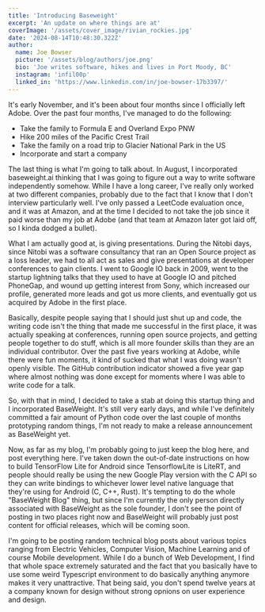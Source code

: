 ```yaml
---
title: 'Introducing Baseweight'
excerpt: 'An update on where things are at'
coverImage: '/assets/cover_image/rivian_rockies.jpg'
date: '2024-08-14T10:48:30.322Z'
author:
  name: Joe Bowser
  picture: '/assets/blog/authors/joe.png'
  bio: 'Joe writes software, hikes and lives in Port Moody, BC'
  instagram: 'infil00p'
  linked_in: 'https://www.linkedin.com/in/joe-bowser-17b3397/'
---
```


It's early November, and it's been about four months since I officially left Adobe.  Over the past four months, I've managed to do 
the following:

* Take the family to Formula E and Overland Expo PNW
* Hike 200 miles of the Pacific Crest Trail
* Take the family on a road trip to Glacier National Park in the US
* Incorporate and start a company

The last thing is what I'm going to talk about.  In August, I incorporated baseweight.ai thinking that I was going to figure out 
a way to write software independently somehow.  While I have a long career, I've really only worked at two different companies, probably
due to the fact that I know that I don't interview particularly well.  I've only passed a LeetCode evaluation once, and it was at Amazon, and 
at the time I decided to not take the job since it paid worse than my job at Adobe (and that team at Amazon later got laid off, so I kinda dodged a bullet).

What I am actually good at, is giving presentations.  During the Nitobi days, since Nitobi was a software consultancy that ran an Open Source project
as a loss leader, we had to all act as sales and give presentations at developer conferences to gain clients.  I went to Google IO back in 2009, went to
the startup lightning talks that they used to have at Google IO and pitched PhoneGap, and wound up getting interest from Sony, which increased our profile, 
generated more leads and got us more clients, and eventually got us acquired by Adobe in the first place.

Basically, despite people saying that I should just shut up and code, the writing code isn't the thing that made me successful in the first place, it was 
actually speaking at conferences, running open source projects, and getting people together to do stuff, which is all more founder skills than they are an 
individual contributor. Over the past five years working at Adobe, while there were fun moments, it kind of sucked that what I was doing wasn't openly visible.
The GitHub contribution indicator showed a five year gap where almost nothing was done except for moments where I was able to write code for a talk.

So, with that in mind, I decided to take a stab at doing this startup thing and I incorporated BaseWeight.  It's still very early days, and while I've definitely
committed a fair amount of Python code over the last couple of months prototyping random things, I'm not ready to make a release announcement as BaseWeight yet.

Now, as far as my blog, I'm probably going to just keep the blog here, and post everything here.  I've taken down the out-of-date instructions on how to build
TensorFlow Lite for Android since TensorflowLite is LiteRT, and people should really be using the new Google Play version with the C API so they can write bindings
to whichever lower level native language that they're using for Android (C, C++, Rust).  It's tempting to do the whole "BaseWeight Blog" thing, but since I'm currently the 
only person directly associated with BaseWeight as the sole founder, I don't see the point of posting in two places right now and BaseWeight will probably just post 
content for official releases, which will be coming soon.

I'm going to be posting random technical blog posts about various topics ranging from Electric Vehicles, Computer Vision, Machine Learning and of 
course Mobile development. While I do a bunch of Web Development, I find that whole space extremely saturated and the fact that you basically have to use some
weird Typescript environment to do basically anything anymore makes it very unattractive.  That being said, you don't spend twelve years at a company known for design 
without strong opnions on user experience and design.


